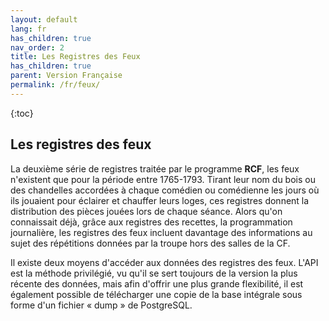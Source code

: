 ```yaml
---
layout: default
lang: fr
has_children: true
nav_order: 2
title: Les Registres des Feux
has_children: true
parent: Version Française
permalink: /fr/feux/
---
```


{:toc}

## Les registres des feux

La deuxième série de registres traitée par le programme **RCF**, les feux n'existent que pour la période entre 1765-1793. Tirant leur nom du bois ou des chandelles accordées à chaque comédien ou comédienne les jours où ils jouaient pour éclairer et chauffer leurs loges, ces registres donnent la distribution des pièces jouées lors de chaque séance. Alors qu'on connaissait déjà, grâce aux registres des recettes, la programmation journalière, les registres des feux incluent davantage des informations au sujet des répétitions données par la troupe hors des salles de la CF.

Il existe deux moyens d'accéder aux données des registres des feux. L'API est la méthode privilégié, vu qu'il se sert toujours de la version la plus récente des données, mais afin d'offrir une plus grande flexibilité, il est également possible de télécharger une copie de la base intégrale sous forme d'un fichier « dump » de PostgreSQL.
